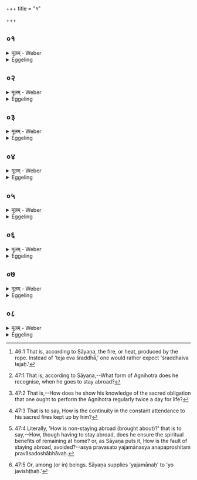 +++
title = "१"

+++

##  ०१
<details><summary>मूलम् - Weber</summary>

वा᳘ग्घ वा᳘ एत᳘स्याग्निहोत्र᳘स्याग्निहोत्री᳟॥  
म᳘न एव᳘ वत्सस्त᳘दिदम् म᳘नश्च वा᳘क्च समान᳘मेव सन्ना᳘नेव त᳘स्मात्समान्या र᳘ज्ज्वा वत्सं᳘ च मात᳘रं चाभि᳘दधति॥  
ते᳘ज एव᳘ श्रद्धा᳘ सत्यमा᳘ज्यम्॥
</details>

<details><summary>Eggeling</summary>

1. Verily, the Agnihotrī cow is the speech of the Agnihotra, and her calf is its mind. Now these two, mind and speech, whilst being one and the same, are, as it were, distinct from each other: therefore they tie up the calf and its mother with one and the same rope; and the fire [^egg_177], indeed, is faith, and the ghee truth.

[^egg_177]: 46:1 That is, according to Sāyaṇa, the fire, or heat, produced by the rope. Instead of 'teja eva śraddhā,' one would rather expect 'śraddhaiva tejaḥ.'
</details>

##  ०२
<details><summary>मूलम् - Weber</summary>

त᳘द्धैत᳘ज्जनको वै᳘देहः॥  
या᳘ज्ञवल्क्यम् पप्रछ वे᳘त्थाग्निहोत्रं᳘ याज्ञवल्क्या३ इ᳘ति वे᳘द सम्राडि᳘ति किमि᳘ति प᳘य एवे᳘ति॥
</details>

<details><summary>Eggeling</summary>

2. Now, as to this Janaka of Videha once asked Yājñavalkya, 'Knowest thou the Agnihotra, Yājñavalkya?'--'I know it, O king,' he said.--'What is it?'--'Milk, indeed.'
</details>

##  ०३
<details><summary>मूलम् - Weber</summary>

यत्प᳘यो न स्या᳘त्॥  
के᳘न जुहुया इ᳘ति व्रीहियवा᳘भ्यामि᳘ति य᳘द्व्रीहियवौ न स्या᳘तां के᳘न जुहुया इ᳘ति या᳘ अन्या ओ᳘षधय इ᳘ति य᳘दन्या ओ᳘षधयो न᳘ स्युः के᳘न जुहुया इ᳘ति या᳘ आरण्या ओ᳘षध्त्येने᳘ति य᳘द्वानस्पत्यं न स्यात्के᳘न जुहुया इ᳘त्यद्भिरि᳘ति यदा᳘पो न स्युः के᳘न जुहुया इ᳘ति॥
</details>

<details><summary>Eggeling</summary>

3. 'If there were no milk, wherewith wouldst thou sacrifice?'--'With rice and barley.'--'If there were no rice and barley, wherewith wouldst thou sacrifice?'--'With what other herbs there are.'--'If there were no other herbs, wherewith wouldst thou sacrifice?'--'With what forest herbs there are.'--'If there were no forest herbs, wherewith wouldst thou sacrifice?'--'With fruit of trees.'--'If there were no fruit of trees, wherewith wouldst thou sacrifice?'--'With water.'--'If there were no water, wherewith wouldst thou sacrifice?'
</details>

##  ०४
<details><summary>मूलम् - Weber</summary>

स᳘ होवाच॥  
न वा᳘ इह त᳘र्हि किं᳘ चॗनासीद᳘थैतद᳘हूयतैव᳘ सत्यं᳘ श्रद्धा᳘यामि᳘ति वे᳘त्थाग्निहोत्रं᳘ याज्ञवल्क्य धेनुशतं᳘ ददामी᳘ति होवाच॥
</details>

<details><summary>Eggeling</summary>

4. He spake, 'Then, indeed, there would be nothing whatsoever here, and yet there would be offered--the truth in faith.'--'Thou knowest the Agnihotra, Yājñavalkya: I give thee a hundred cows,' said Janaka.
</details>

##  ०५
<details><summary>मूलम् - Weber</summary>

तद᳘प्येते श्लो᳘काः॥  
कि᳘ᳫं᳘ स्विद्विद्वान्प्र᳘वसत्यग्निहोत्री᳘ गृहे᳘भ्यः॥  
कथ᳘ᳫं᳘ स्विदस्य का᳘व्यं कथᳫं सं᳘ततो अग्नि᳘भिरि᳘ति कथ᳘ᳫं᳘ स्विदस्या᳘नपप्रोषितम् भवती᳘त्येॗवैत᳘दाह॥
</details>

<details><summary>Eggeling</summary>

5. Concerning this point there are also these

verses:--'Knowing what [^egg_178], does the offerer of the Agnihotra stay away from his house? how is his wisdom (manifested) [^egg_179]? how is he kept up by his fires [^egg_180]?'--whereby he means to say, 'How, then, is there no staying away from home on his part [^egg_181]?'

[^egg_178]: 47:1 That is, according to Sāyaṇa,--What form of Agnihotra does he recognise, when he goes to stay abroad?

[^egg_179]: 47:2 That is,--How does he show his knowledge of the sacred obligation that one ought to perform the Agnihotra regularly twice a day for life?

[^egg_180]: 47:3 That is to say, How is the continuity in the constant attendance to his sacred fires kept up by him?

[^egg_181]: 47:4 Literally, 'How is non-staying abroad (brought about)?' that is to say,--How, though having to stay abroad, does he ensure the spiritual benefits of remaining at home? or, as Sāyaṇa puts it, How is the fault of staying abroad, avoided?--asya pravasato yajamānasya anapaproshitam pravāsadoshābhāvaḥ.
</details>

##  ०६
<details><summary>मूलम् - Weber</summary>

यो ज᳘विष्ठो भु᳘वनेषु॥  
स᳘ विद्वा᳘न्प्रव᳘सन्विदे त᳘था त᳘दस्य का᳘व्यं त᳘था सं᳘ततो अग्नि᳘भिरि᳘ति म᳘न ए᳘वैत᳘दाह म᳘नसैॗवास्या᳘नपप्रोषितम् भवती᳘ति॥
</details>

<details><summary>Eggeling</summary>

6. 'He who is the swiftest in the worlds [^egg_182], that wise one is found staying abroad: thus (is manifested) his wisdom, thus he is kept up by his fires;'--he thereby means the mind: it is owing to his mind that there is no staying away from home on his part.

[^egg_182]: 47:5 Or, among (or in) beings. Sāyaṇa supplies 'yajamānaḥ' to 'yo javishṭḥaḥ.'
</details>

##  ०७
<details><summary>मूलम् - Weber</summary>

यत्स᳘ दूर᳘म् परे᳘त्य॥  
अ᳘थ त᳘त्र प्रमा᳘द्यति॥  
क᳘स्मिॗन्त्सास्य हुता᳘हुतिर्गृहे या᳘मस्य जु᳘ह्वती᳘ति यत्स᳘ दूर᳘म् परेत्या᳘थ त᳘त्र प्रमा᳘द्यति क᳘स्मिन्नस्य सा᳘हुतिर्हुता᳘ भवती᳘त्येॗवैत᳘दाह॥
</details>

<details><summary>Eggeling</summary>

7. 'When, having gone far away, he heedeth not there his duty, wherein is that offering of his offered; (and wherein) do they, at his house, perform the offering of the progress?'--that is to say,--'When, having gone far away, he there heeds not his duty, wherein does that offering of his come to be offered?'
</details>

##  ०८
<details><summary>मूलम् - Weber</summary>

यो᳘ जागा᳘र भु᳘वनेषु॥  
वि᳘श्वा जाता᳘नि यो᳘ऽबिभः॥  
त᳘स्मिॗन्त्सास्य हुता᳘हुतिर्गृहे या᳘मस्य जु᳘ह्वती᳘ति प्राण᳘मेॗवैत᳘दाह त᳘स्मादाहुः प्राण᳘ एॗवाग्निहोत्रमि᳘ति॥
</details>
<details><summary>Eggeling</summary>

8. 'He who waketh in the worlds and sustaineth all beings, in him that offering of his is offered, (and in him) do they, at his house, perform the offering

of the progress;'--he thereby means the breath; whence they say, 'The Agnihotra is breath.'
</details>

